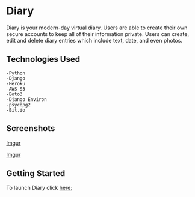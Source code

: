 # Diary 

Diary is your modern-day virtual diary. Users are able to create their own secure accounts to keep all of their information private. Users can create, edit and delete diary entries which include text, date, and even photos. 


## Technologies Used 

    -Python
    -Django
    -Heroku
    -AWS S3
    -Boto3
    -Django Environ
    -psycopg2
    -Bit.io


## Screenshots

[Imgur](https://imgur.com/SpFePeE)

[Imgur](https://imgur.com/BVYy00r)

## Getting Started 

To launch Diary click [here:](https://reiny-diary.herokuapp.com/)
